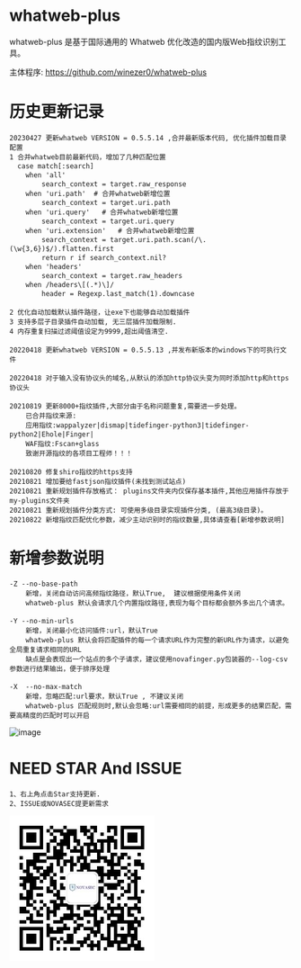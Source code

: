 # whatweb-plus 

whatweb-plus 是基于国际通用的 Whatweb 优化改造的国内版Web指纹识别工具。



主体程序:
https://github.com/winezer0/whatweb-plus



# 历史更新记录

    20230427 更新whatweb VERSION = 0.5.5.14 ,合并最新版本代码, 优化插件加载目录配置
    1 合并whatweb目前最新代码，增加了几种匹配位置
      case match[:search]
        when 'all'
            search_context = target.raw_response
        when 'uri.path'  # 合并whatweb新增位置
            search_context = target.uri.path 
        when 'uri.query'   # 合并whatweb新增位置
            search_context = target.uri.query
        when 'uri.extension'   # 合并whatweb新增位置
            search_context = target.uri.path.scan(/\.(\w{3,6})$/).flatten.first
            return r if search_context.nil?
        when 'headers'
            search_context = target.raw_headers
        when /headers\[(.*)\]/
            header = Regexp.last_match(1).downcase
    
    2 优化自动加载默认插件路径，让exe下也能够自动加载插件
    3 支持多层子目录插件自动加载, 无三层插件加载限制.
    4 内存重复扫描过滤阈值设定为9999,超出阈值清空.
    
    20220418 更新whatweb VERSION = 0.5.5.13 ,并发布新版本的windows下的可执行文件
    
    20220418 对于输入没有协议头的域名,从默认的添加http协议头变为同时添加http和https协议头
    
    20210819 更新8000+指纹插件,大部分由于名称问题重复,需要进一步处理。
        已合并指纹来源:
        应用指纹:wappalyzer|dismap|tidefinger-python3|tidefinger-python2|Ehole|Finger|   
        WAF指纹:Fscan+glass    
        致谢开源指纹的各项目工程师！！！
        
    20210820 修复shiro指纹的https支持
    20210821 增加要给fastjson指纹插件(未找到测试站点)
    20210821 重新规划插件存放格式： plugins文件夹内仅保存基本插件,其他应用插件存放于my-plugins文件夹
    20210821 重新规划插件分类方式: 可使用多级目录实现插件分类, (最高3级目录)。
    20210822 新增指纹匹配优化参数，减少主动识别时的指纹数量,具体请查看[新增参数说明]



# 新增参数说明

```
-Z --no-base-path
    新增，关闭自动访问高频指纹路径，默认True,  建议根据使用条件关闭
    whatweb-plus 默认会请求几个内置指纹路径,表现为每个目标都会额外多出几个请求。

-Y --no-min-urls
    新增，关闭最小化访问插件:url，默认True
    whatweb-plus 默认会将匹配插件的每一个请求URL作为完整的新URL作为请求，以避免全局重复请求相同的URL
    缺点是会表现出一个站点的多个子请求，建议使用novafinger.py包装器的--log-csv参数进行结果输出，便于排序处理

-X  --no-max-match
    新增，忽略匹配:url要求，默认True , 不建议关闭 
    whatweb-plus 匹配规则时,默认会忽略:url需要相同的前提，形成更多的结果匹配，需要高精度的匹配时可以开启

```



![image](https://user-images.githubusercontent.com/46115146/130211813-fc6343c8-43af-49b6-be64-8786b050a280.png)





# NEED STAR And ISSUE

```
1、右上角点击Star支持更新.
2、ISSUE或NOVASEC提更新需求
```

![NOVASEC](NOVASEC.jpg)
